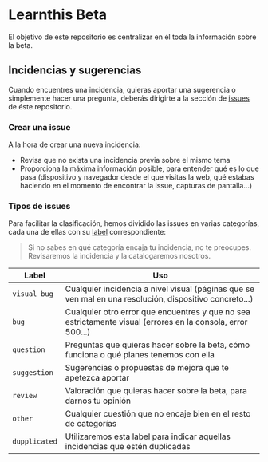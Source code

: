 # Learnthis Beta
El objetivo de este repositorio es centralizar en él toda la información sobre la beta.


## Incidencias y sugerencias

Cuando encuentres una incidencia, quieras aportar una sugerencia o simplemente hacer una pregunta, deberás dirigirte a la sección de [issues](https://github.com/Desarrollo-Util/learnthis-beta/issues) de éste repositorio.

### Crear una issue

A la hora de crear una nueva incidencia:

- Revisa que no exista una incidencia previa sobre el mismo tema
- Proporciona la máxima información posible, para entender qué es lo que pasa (dispositivo y navegador desde el que visitas la web, qué estabas haciendo en el momento de encontrar la issue, capturas de pantalla...)

### Tipos de issues

Para facilitar la clasificación, hemos dividido las issues en varias categorías, cada una de ellas con su [label](https://github.com/Desarrollo-Util/learnthis-beta/labels) correspondiente:

> Si no sabes en qué categoría encaja tu incidencia, no te preocupes. Revisaremos la incidencia y la catalogaremos nosotros.

| Label | Uso |
| ------------- | ------------- |
| `visual bug` | Cualquier incidencia a nivel visual (páginas que se ven mal en una resolución, dispositivo concreto...) |
| `bug` | Cualquier otro error que encuentres y que no sea estrictamente visual (errores en la consola, error 500...) |
| `question` | Preguntas que quieras hacer sobre la beta, cómo funciona o qué planes tenemos con ella |
| `suggestion` | Sugerencias o propuestas de mejora que te apetezca aportar |
| `review` | Valoración que quieras hacer sobre la beta, para darnos tu opinión |
| `other` | Cualquier cuestión que no encaje bien en el resto de categorías |
| `dupplicated` | Utilizaremos esta label para indicar aquellas incidencias que estén duplicadas |


